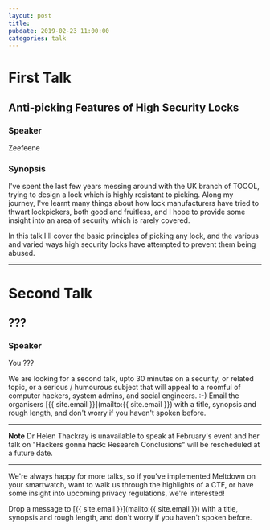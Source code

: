 ```yaml
---
layout: post
title:
pubdate: 2019-02-23 11:00:00
categories: talk
---
```


# First Talk

## Anti-picking Features of High Security Locks

### Speaker

Zeefeene

### Synopsis

I've spent the last few years messing around with the UK branch of TOOOL, trying to design a lock which is highly resistant to picking. Along my journey, I've learnt many things about how lock manufacturers have tried to thwart lockpickers, both good and fruitless, and I hope to provide some insight into an area of security which is rarely covered.

In this talk I'll cover the basic principles of picking any lock, and the various and varied ways high security locks have attempted to prevent them being abused.

<hr>

# Second Talk

## ???

### Speaker

You ???

We are looking for a second talk, upto 30 minutes on a security, or related topic, or a serious / humourous subject that will appeal to a roomful of computer hackers, system admins, and social engineers. :-) Email the organisers [{{ site.email }}](mailto:{{ site.email }}) with a title,
synopsis and rough length, and don't worry if you haven't spoken before.


<hr>

**Note** Dr Helen Thackray is unavailable to speak at February's event and her talk on "Hackers gonna hack: Research Conclusions" will be rescheduled at a future date.

<hr>

We're always happy for more talks, so if you've implemented Meltdown on your smartwatch,
want to walk us through the highlights of a CTF, or have some insight into upcoming privacy
regulations, we're interested!

Drop a message to [{{ site.email }}](mailto:{{ site.email }}) with a title,
synopsis and rough length, and don't worry if you haven't spoken before.


